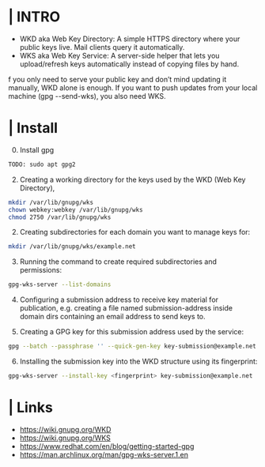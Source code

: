 
# | INTRO

- WKD aka Web Key Directory: A simple HTTPS directory where your public keys live. Mail clients query it automatically.
- WKS aka Web Key Service: A server-side helper that lets you upload/refresh keys automatically instead of copying files by hand.

f you only need to serve your public key and don’t mind updating it manually, WKD alone is enough. If you want to push updates from your local machine (gpg --send-wks), you also need WKS.

# | Install

0. Install gpg
```bash
TODO: sudo apt gpg2
```

2. Creating a working directory for the keys used by the WKD (Web Key Directory),

```bash
mkdir /var/lib/gnupg/wks
chown webkey:webkey /var/lib/gnupg/wks
chmod 2750 /var/lib/gnupg/wks
```

2. Creating subdirectories for each domain you want to manage keys for: 

```bash
mkdir /var/lib/gnupg/wks/example.net
```

3. Running the command to create required subdirectories and permissions:

```bash
gpg-wks-server --list-domains
```
4. Configuring a submission address to receive key material for publication, e.g. creating a file named submission-address inside domain dirs containing an email address to send keys to.

5. Creating a GPG key for this submission address used by the service:

```bash
gpg --batch --passphrase '' --quick-gen-key key-submission@example.net
``` 
6. Installing the submission key into the WKD structure using its fingerprint:

```bash
gpg-wks-server --install-key <fingerprint> key-submission@example.net
```

# | Links
- https://wiki.gnupg.org/WKD
- https://wiki.gnupg.org/WKS
- https://www.redhat.com/en/blog/getting-started-gpg
- https://man.archlinux.org/man/gpg-wks-server.1.en
